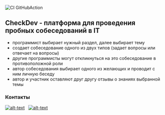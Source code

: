 ![CI GitHubAction](https://github.com/Artyrio226/job4j_mock/actions/workflows/maven.yml/badge.svg)


## CheckDev - платформа для проведения пробных собеседований в IT

- программист выбирает нужный раздел, далее выбирает тему
- создает собеседование одного из двух типов (задает вопросы или отвечает на вопросы)
- другие программисты могут откликнуться на это собеседование в противоположной роли
- автор собеседования выбирает одного из желающих и проводит с ним личную беседу
- автор и участник оставляют друг другу отзывы о знаниях выбранной темы

### Контакты

[![alt-text](https://img.shields.io/badge/-telegram-grey?style=flat&logo=telegram&logoColor=white)](https://t.me/Artyrio226)&nbsp;&nbsp;
[![alt-text](https://img.shields.io/badge/@%20email-005FED?style=flat&logo=mail&logoColor=white)](mailto:artur_sar_80@mail.ru)
